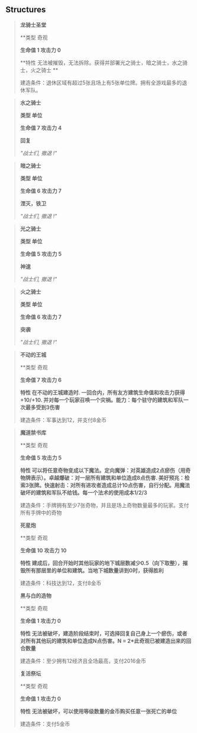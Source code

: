 
## Structures
>
> **龙骑士圣堂**
> 
>**类型 奇观 
>
> **生命值	1	攻击力	0**
>
> **特性 无法被摧毁，无法拆除。获得并部署光之骑士，暗之骑士，水之骑士，火之骑士 **
> 
> 建造条件：退休区域有超过5张且场上有5张单位牌。拥有全游戏最多的退休军队。

>
> **水之骑士**
> 
>**类型 单位**
> 
> **生命值	7	攻击力	4**
> 
> **回复**
> 
> *"战士们, 撤退 !"*

>
> **暗之骑士**
> 
>**类型 单位**
> 
> **生命值	6	攻击力	7**
> 
> **湮灭，铁卫**
> 
> *"战士们, 撤退 !"*

>
> **光之骑士**
> 
>**类型 单位**
> 
> **生命值	5	攻击力	5**
> 
> **神速**
> 
> *"战士们, 撤退 !"*

>
> **火之骑士**
> 
>**类型 单位**
> 
> **生命值	6	攻击力	7**
> 
> **突袭**
> 
> *"战士们, 撤退 !"*

> **不动的王城**
> 
>**类型 奇观 
>
> **生命值	7	攻击力	6**
>
> **特性 在不动的王城建造时. 一回合内，所有友方建筑生命值和攻击力获得+10/+10. 并对每一个玩家召唤一个灾祸。能力：每个驻守的建筑和军队一次最多受到3伤害**
> 
> 建造条件：军事达到12，并支付8金币

> **魔道禁书库**
> 
>**类型 奇观 
>
> **生命值	5	攻击力	5**
>
> **特性 可以将任意奇物变成以下魔法。定向魔弹：对英雄造成2点瘀伤（用奇物牌表示）。卓越爆破：对一层所有建筑和单位造成8点伤害. 美好预兆：检索3张牌。快速射击：对所有进攻者造成总计10点伤害，自行分配。用魔法破坏的建筑和军队不给钱。每一个法术的使用成本1/2/3**
> 
> 建造条件：手牌拥有至少7张奇物，并且是场上奇物数量最多的玩家。支付所有手牌中的奇物
> 
> **死星炮**
> 
>**类型 奇观 
>
> **生命值	10	攻击力	10**
>
> **特性 建成后，回合开始时其他玩家的地下城层数减少0.5（向下取整），摧毁所有那层里的单位和建筑。当地下城数量讲到0时，获得胜利**
> 
> 建造条件：科技达到12，支付8金币
>
> 
> **黑与白的造物**
> 
>**类型 奇观 
>
> **生命值	1	攻击力	0**
>
> **特性 无法被破坏，建造阶段结束时，可选择回复自己身上一个瘀伤，或者对所有其他玩的建筑和单位造成N点伤害。N = 2*此奇观已被建造出来的回合数量**
> 
> 建造条件：至少拥有12经济且全场最高，支付2016金币
>
> 
> **复活祭坛**
> 
>**类型 奇观 
>
> **生命值	1	攻击力	0**
>
> **特性 无法被破坏，可以使用等级数量的金币购买任意一张死亡的单位**
> 
> 建造条件：支付5金币
>
